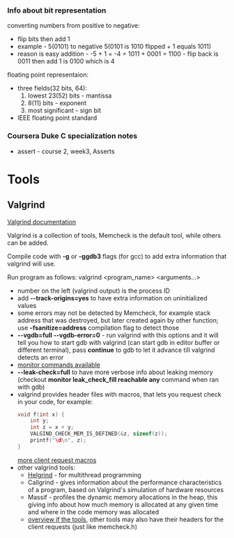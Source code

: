 ### Info about bit representation

converting numbers from positive to negative:
* flip bits then add 1
* example - 5(0101) to negative 5(0101 is 1010 flipped + 1 equals 1011)
* reason is easy addition - -5 + 1 = -4 = 1011 + 0001 = 1100 - flip back is 0011 then add 1 is 0100 which is 4

floating point representaion:
* three fields(32 bits, 64):
    1. lowest 23(52) bits - mantissa
    2. 8(11) bits - exponent
    3. most significant - sign bit
* IEEE floating point standard


### Coursera Duke C specialization notes

* assert - course 2, week3, Asserts

# Tools

## Valgrind

[Valgrind documentation](http://valgrind.org/docs/manual/manual.html)

Valgrind is a collection of tools, Memcheck is the default tool, while others can be added.

Compile code with **-g** or **-ggdb3** flags (for gcc) to add extra information that valgrind will use.

Run program as follows: valgrind \<program_name\> \<arguments...\>

- number on the left (valgrind output) is the process ID
- add **--track-origins=yes** to have extra information on uninitialized values
- some errors may not be detected by Memcheck, for example stack address that was destroyed, but later created again by other function; use **-fsanitize=address** compilation flag to detect those
- **--vgdb=full --vgdb-error=0** - run valgrind with this options and it will tell you how to start gdb with valgrind (can start gdb in editor buffer or different terminal), pass **continue** to gdb to let it advance till valgrind detects an error
- [monitor commands available](http://valgrind.org/docs/manual/mc-manual.html#mc-manual.monitor-commands)
- **--leak-check=full** to have more verbose info about leaking memory (checkout **monitor leak_check_fill reachable any** command when ran with gdb)
- valgrind provides header files with macros, that lets you request check in your code, for example:
	```C
	void f(int x) {
		int y;
		int z = x + y;
		VALGIND_CHECK_MEM_IS_DEFINED(&z, sizeof(z));
		printf("\d\n", z);
	}
	```
	[more client request macros](http://valgrind.org/docs/manual/mc-manual.html#mc-manual.clientreqs)
- other valgrind tools:
	+ [Helgrind](http://valgrind.org/docs/manual/hg-manual.html) - for multithread programming
	+ Callgrind - gives information about the performance characteristics of a program, based on Valgrind's simulation of hardware resources
	+ Massif - profiles the dynamic memory allocations in the heap, this giving info about how much memory is allocated at any given time and where in the code memory was allocated
	+ [overview if the tools](http://valgrind.org/info/tools.html), other tools may also have their headers for the client requests (just like memcheck.h)
